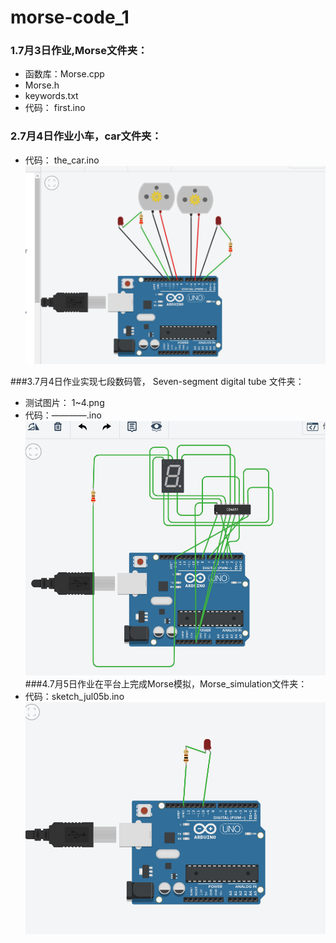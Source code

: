 # morse-code_1

### 1.7月3日作业,Morse文件夹：
- 函数库：Morse.cpp
- Morse.h
- keywords.txt
- 代码： first.ino
### 2.7月4日作业小车，car文件夹：
- 代码： the_car.ino
![image](https://github.com/fj-lsl/morse-code_1/blob/master/picture/QQ%E6%88%AA%E5%9B%BE20190704103734.png)
               
 ###3.7月4日作业实现七段数码管， Seven-segment digital tube 文件夹：
- 测试图片： 1~4.png
- 代码：————.ino
![image](https://github.com/fj-lsl/morse-code_1/blob/master/picture/0.png)
###4.7月5日作业在平台上完成Morse模拟，Morse_simulation文件夹：
- 代码：sketch_jul05b.ino
 ![image](https://github.com/fj-lsl/morse-code_1/blob/master/picture/QQ%E6%88%AA%E5%9B%BE20190705095507.png)
